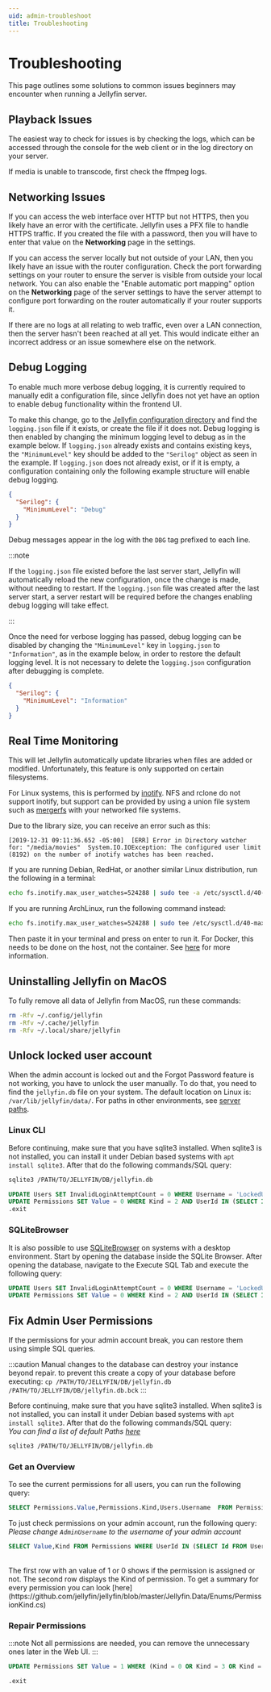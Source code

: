 ```yaml
---
uid: admin-troubleshoot
title: Troubleshooting
---
```


# Troubleshooting

This page outlines some solutions to common issues beginners may encounter when running a Jellyfin server.

## Playback Issues

The easiest way to check for issues is by checking the logs, which can be accessed through the console for the web client or in the log directory on your server.

If media is unable to transcode, first check the ffmpeg logs.

## Networking Issues

If you can access the web interface over HTTP but not HTTPS, then you likely have an error with the certificate.
Jellyfin uses a PFX file to handle HTTPS traffic.
If you created the file with a password, then you will have to enter that value on the **Networking** page in the settings.

If you can access the server locally but not outside of your LAN, then you likely have an issue with the router configuration.
Check the port forwarding settings on your router to ensure the server is visible from outside your local network.
You can also enable the "Enable automatic port mapping" option on the **Networking** page of the server settings to have the server attempt to configure port forwarding on the router automatically if your router supports it.

If there are no logs at all relating to web traffic, even over a LAN connection, then the server hasn't been reached at all yet.
This would indicate either an incorrect address or an issue somewhere else on the network.

## Debug Logging

To enable much more verbose debug logging, it is currently required to manually edit a configuration file, since Jellyfin does not yet have an option to enable debug functionality within the frontend UI.

To make this change, go to the [Jellyfin configuration directory](/docs/general/administration/configuration#configuration-directory) and find the `logging.json` file if it exists, or create the file if it does not. Debug logging is then enabled by changing the minimum logging level to debug as in the example below. If `logging.json` already exists and contains existing keys, the `"MinimumLevel"` key should be added to the `"Serilog"` object as seen in the example. If `logging.json` does not already exist, or if it is empty, a configuration containing only the following example structure will enable debug logging.

```json
{
  "Serilog": {
    "MinimumLevel": "Debug"
  }
}
```

Debug messages appear in the log with the `DBG` tag prefixed to each line.

:::note

If the `logging.json` file existed before the last server start, Jellyfin will automatically reload the new configuration, once the change is made, without needing to restart. If the `logging.json` file was created after the last server start, a server restart will be required before the changes enabling debug logging will take effect.

:::

Once the need for verbose logging has passed, debug logging can be disabled by changing the `"MinimumLevel"` key in `logging.json` to `"Information"`, as in the example below, in order to restore the default logging level. It is not necessary to delete the `logging.json` configuration after debugging is complete.

```json
{
  "Serilog": {
    "MinimumLevel": "Information"
  }
}
```

## Real Time Monitoring

This will let Jellyfin automatically update libraries when files are added or modified.
Unfortunately, this feature is only supported on certain filesystems.

For Linux systems, this is performed by [inotify](https://en.wikipedia.org/wiki/Inotify).
NFS and rclone do not support inotify, but support can be provided by using a union file system such as [mergerfs](https://github.com/trapexit/mergerfs) with your networked file systems.

Due to the library size, you can receive an error such as this:

```log
[2019-12-31 09:11:36.652 -05:00]  [ERR] Error in Directory watcher for: "/media/movies"  System.IO.IOException: The configured user limit (8192) on the number of inotify watches has been reached.
```

If you are running Debian, RedHat, or another similar Linux distribution, run the following in a terminal:

```sh
echo fs.inotify.max_user_watches=524288 | sudo tee -a /etc/sysctl.d/40-max-user-watches.conf && sudo sysctl -p
```

If you are running ArchLinux, run the following command instead:

```sh
echo fs.inotify.max_user_watches=524288 | sudo tee /etc/sysctl.d/40-max-user-watches.conf && sudo sysctl --system
```

Then paste it in your terminal and press on enter to run it. For Docker, this needs to be done on the host, not the container.
See [here](https://github.com/guard/listen/wiki/Increasing-the-amount-of-inotify-watchers) for more information.

## Uninstalling Jellyfin on MacOS

To fully remove all data of Jellyfin from MacOS, run these commands:

```bash
rm -Rfv ~/.config/jellyfin
rm -Rfv ~/.cache/jellyfin
rm -Rfv ~/.local/share/jellyfin
```

## Unlock locked user account

When the admin account is locked out and the Forgot Password feature is not working, you have to unlock the user manually.
To do that, you need to find the `jellyfin.db` file on your system.
The default location on Linux is: `/var/lib/jellyfin/data/`.
For paths in other environments, see [server paths](/docs/general/administration/configuration#server-paths).

### Linux CLI

Before continuing, make sure that you have sqlite3 installed.
When sqlite3 is not installed, you can install it under Debian based systems with `apt install sqlite3`.
After that do the following commands/SQL query:

```bash
sqlite3 /PATH/TO/JELLYFIN/DB/jellyfin.db
```

```sql
UPDATE Users SET InvalidLoginAttemptCount = 0 WHERE Username = 'LockedUserName';
UPDATE Permissions SET Value = 0 WHERE Kind = 2 AND UserId IN (SELECT Id FROM Users WHERE Username = 'LockedUserName');
.exit
```

### SQLiteBrowser

It is also possible to use [SQLiteBrowser](https://sqlitebrowser.org) on systems with a desktop environment.
Start by opening the database inside the SQLite Browser.
After opening the database, navigate to the Execute SQL Tab and execute the following query:

```sql
UPDATE Users SET InvalidLoginAttemptCount = 0 WHERE Username = 'LockedUserName';
UPDATE Permissions SET Value = 0 WHERE Kind = 2 AND UserId IN (SELECT Id FROM Users WHERE Username = 'LockedUserName');
```

## Fix Admin User Permissions

If the permissions for your admin account break, you can restore them using simple SQL queries.

:::caution
Manual changes to the database can destroy your instance beyond repair. to prevent this create a copy of your database before executing:
`cp /PATH/TO/JELLYFIN/DB/jellyfin.db  /PATH/TO/JELLYFIN/DB/jellyfin.db.bck`
:::

Before continuing, make sure that you have sqlite3 installed.
When sqlite3 is not installed, you can install it under Debian based systems with `apt install sqlite3`.
After that do the following commands/SQL query:  
*You can find a list of default Paths [here](https://jellyfin.org/docs/general/administration/configuration#configuration-directory)*

```bash
sqlite3 /PATH/TO/JELLYFIN/DB/jellyfin.db
```

### Get an Overview

To see the current permissions for all users, you can run the following query:

```sql
SELECT Permissions.Value,Permissions.Kind,Users.Username  FROM Permissions INNER JOIN Users ON Permissions.UserID = Users.Id;
```

To just check permissions on your admin account, run the following query:  
*Please change `AdminUsername` to the username of your admin account*

```sql
SELECT Value,Kind FROM Permissions WHERE UserId IN (SELECT Id FROM Users WHERE Username = 'AdminUsername');
```

<br />
The first row with an value of 1 or 0 shows if the permission is assigned or not. The second row displays the Kind of permission. To get a summary for every permission you can look [here](https://github.com/jellyfin/jellyfin/blob/master/Jellyfin.Data/Enums/PermissionKind.cs)

### Repair Permissions

:::note
Not all permissions are needed, you can remove the unnecessary ones later in the Web UI.
:::

```sql
UPDATE Permissions SET Value = 1 WHERE (Kind = 0 OR Kind = 3 OR Kind = 4 OR Kind = 5 OR Kind = 6 OR Kind = 7 OR Kind = 8 OR Kind = 9 OR Kind = 10 OR Kind = 11 OR Kind = 12 OR Kind = 13 OR Kind = 14 OR Kind = 15 OR Kind = 16 OR Kind = 17 OR Kind = 18 OR Kind = 19 OR Kind = 20 OR Kind = 21) AND UserId IN (SELECT Id FROM Users WHERE Username = 'AdminUsername');

.exit
```
